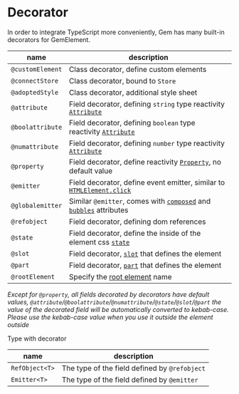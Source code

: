# Decorator

In order to integrate TypeScript more conveniently, Gem has many built-in decorators for GemElement.

| name             | description                                                                  |
| ---------------- | ---------------------------------------------------------------------------- |
| `@customElement` | Class decorator, define custom elements                                      |
| `@connectStore`  | Class decorator, bound to `Store`                                            |
| `@adoptedStyle`  | Class decorator, additional style sheet                                      |
| `@attribute`     | Field decorator, defining `string` type reactivity [`Attribute`][5]          |
| `@boolattribute` | Field decorator, defining `boolean` type reactivity [`Attribute`][5]         |
| `@numattribute`  | Field decorator, defining `number` type reactivity [`Attribute`][5]          |
| `@property`      | Field decorator, define reactivity [`Property`][6], no default value         |
| `@emitter`       | Field decorator, define event emitter, similar to [`HTMLElement.click`][4]   |
| `@globalemitter` | Similar `@emitter`, comes with [`composed`][7] and [`bubbles`][8] attributes |
| `@refobject`     | Field decorator, defining dom references                                     |
| `@state`         | Field decorator, define the inside of the element css [`state`][1]           |
| `@slot`          | Field decorator, [`slot`][2] that defines the element                        |
| `@part`          | Field decorator, [`part`][3] that defines the element                        |
| `@rootElement`   | Specify the [root element][9] name                                           |

[1]: https://github.com/w3c/webcomponents/blob/gh-pages/proposals/custom-states-and-state-pseudo-class.md
[2]: https://developer.mozilla.org/en-US/docs/Web/HTML/Global_attributes/slot
[3]: https://developer.mozilla.org/en-US/docs/Web/HTML/Global_attributes/part
[4]: https://developer.mozilla.org/en-US/docs/Web/API/HTMLElement/click
[5]: https://developer.mozilla.org/en-US/docs/Glossary/Attribute
[6]: https://developer.mozilla.org/en-US/docs/Glossary/property/JavaScript
[7]: https://developer.mozilla.org/en-US/docs/Web/API/Event/composed
[8]: https://developer.mozilla.org/en-US/docs/Web/API/Event/bubbles
[9]: https://developer.mozilla.org/en-US/docs/Web/API/Node/getRootNode

_Except for `@property`, all fields decorated by decorators have default values, `@attribute`/`@boolattribute`/`@numattribute`/`@state`/`@slot`/`@part` the value of the decorated field will be automatically converted to kebab-case. Please use the kebab-case value when you use it outside the element outside_

Type with decorator

| name           | description                                   |
| -------------- | --------------------------------------------- |
| `RefObject<T>` | The type of the field defined by `@refobject` |
| `Emitter<T>`   | The type of the field defined by `@emitter`   |
